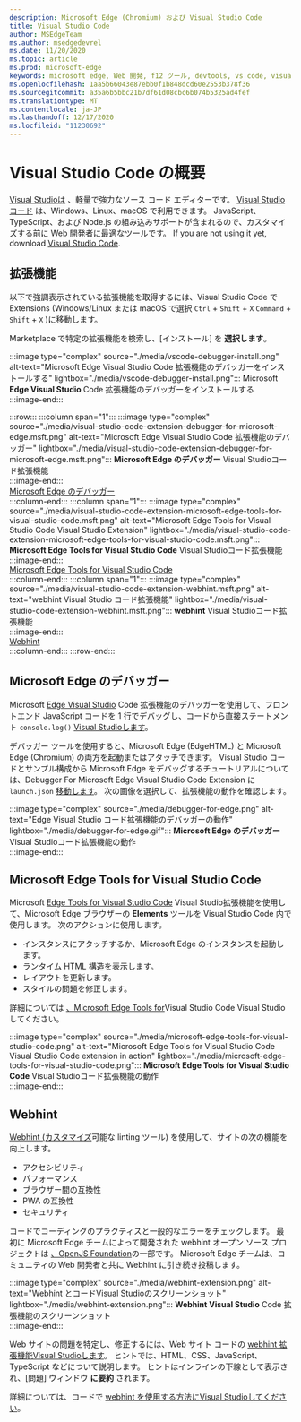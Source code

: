 ```yaml
---
description: Microsoft Edge (Chromium) および Visual Studio Code
title: Visual Studio Code
author: MSEdgeTeam
ms.author: msedgedevrel
ms.date: 11/20/2020
ms.topic: article
ms.prod: microsoft-edge
keywords: microsoft edge, Web 開発, f12 ツール, devtools, vs code, visual studio code, debugger, webhint
ms.openlocfilehash: 1aa5b66043e87ebb0f1b848dcd60e2553b378f36
ms.sourcegitcommit: a35a6b5bbc21b7df61d08cbc6b074b5325ad4fef
ms.translationtype: MT
ms.contentlocale: ja-JP
ms.lasthandoff: 12/17/2020
ms.locfileid: "11230692"
---
```

# Visual Studio Code の概要  

[Visual Studioは][VisualStudioCodeDocs] 、軽量で強力なソース コード エディターです。  [Visual Studioコード][VisualStudioCodeDocs] は、Windows、Linux、macOS で利用できます。  JavaScript、TypeScript、および Node.js の組み込みサポートが含まれるので、カスタマイズする前に Web 開発者に最適なツールです。  If you are not using it yet, download [Visual Studio Code][VisualstudioCode].  

## 拡張機能  

<!--todo: We want to put something like the tiles for extensions Visual Studio Code uses on this page https://code.visualstudio.com/Docs#top-extensions but I don't think this is a markdown page.  I think it's a web page.  I couldn't find anything in https://github.com/Microsoft/vscode-docs that looks like this page. In the meantime, here's what I've come up with: -->  

以下で強調表示されている拡張機能を取得するには、Visual Studio Code で Extensions \(Windows/Linux または macOS で選択 `Ctrl` + `Shift` + `X` `Command` + `Shift` + `X` )に移動します。  

Marketplace で特定の拡張機能を検索し、[インストール] を **選択します**。  

:::image type="complex" source="./media/vscode-debugger-install.png" alt-text="Microsoft Edge Visual Studio Code 拡張機能のデバッガーをインストールする" lightbox="./media/vscode-debugger-install.png":::
   Microsoft **Edge Visual Studio** Code 拡張機能のデバッガーをインストールする  
:::image-end:::  

:::row:::
   :::column span="1":::
      :::image type="complex" source="./media/visual-studio-code-extension-debugger-for-microsoft-edge.msft.png" alt-text="Microsoft Edge Visual Studio Code 拡張機能のデバッガー" lightbox="./media/visual-studio-code-extension-debugger-for-microsoft-edge.msft.png":::
         **Microsoft Edge のデバッガー** Visual Studioコード拡張機能  
      :::image-end:::  
      [Microsoft Edge のデバッガー](#debugger-for-microsoft-edge)  
   :::column-end:::
   :::column span="1":::
      :::image type="complex" source="./media/visual-studio-code-extension-microsoft-edge-tools-for-visual-studio-code.msft.png" alt-text="Microsoft Edge Tools for Visual Studio Code Visual Studio Extension" lightbox="./media/visual-studio-code-extension-microsoft-edge-tools-for-visual-studio-code.msft.png":::
         **Microsoft Edge Tools for Visual Studio Code** Visual Studioコード拡張機能  
      :::image-end:::  
      [Microsoft Edge Tools for Visual Studio Code](#microsoft-edge-tools-for-visual-studio-code)  
   :::column-end:::
   :::column span="1":::
      :::image type="complex" source="./media/visual-studio-code-extension-webhint.msft.png" alt-text="webhint Visual Studio コード拡張機能" lightbox="./media/visual-studio-code-extension-webhint.msft.png":::
         **webhint** Visual Studioコード拡張機能  
      :::image-end:::  
      [Webhint](#webhint)  
   :::column-end:::
:::row-end:::  

## Microsoft Edge のデバッガー  

Microsoft [Edge Visual Studio][VisualstudioMarketplaceDebuggerMicrosoftEdge] Code 拡張機能のデバッガーを使用して、フロントエンド JavaScript コードを 1 行でデバッグし、コードから直接ステートメント `console.log()` [Visual Studioします][VisualstudioCode]。  
      
デバッガー ツールを使用すると、Microsoft Edge \(EdgeHTML\) と Microsoft Edge \(Chromium\) の両方を起動またはアタッチできます。  Visual Studio コードとサンプル構成から Microsoft Edge をデバッグするチュートリアルについては、Debugger For Microsoft Edge Visual Studio Code Extension に `launch.json` [移動します][VisualStudioCodeDebuggerEdge]。  次の画像を選択して、拡張機能の動作を確認します。  

:::image type="complex" source="./media/debugger-for-edge.png" alt-text="Edge Visual Studio コード拡張機能のデバッガーの動作" lightbox="./media/debugger-for-edge.gif":::
   **Microsoft Edge のデバッガー** Visual Studioコード拡張機能の動作  
:::image-end:::  

## Microsoft Edge Tools for Visual Studio Code

Microsoft [Edge Tools for Visual Studio Code][VisualstudioMarketplaceMicrosoftEdgeToolsVisualStudioCode] Visual Studio拡張機能を使用して、Microsoft Edge ブラウザーの **Elements** ツールを Visual Studio Code 内で使用します。  次のアクションに使用します。  

*   インスタンスにアタッチするか、Microsoft Edge のインスタンスを起動します。  
*   ランタイム HTML 構造を表示します。  
*   レイアウトを更新します。  
*   スタイルの問題を修正します。  
    
詳細については [、Microsoft Edge Tools for][VisualStudioCodeMicrosoftEdgeDevtoolsExtension]Visual Studio Code Visual Studio してください。  <!--  Choose the following image to see the extension in action.  -->  
      
:::image type="complex" source="./media/microsoft-edge-tools-for-visual-studio-code.png" alt-text="Microsoft Edge Tools for Visual Studio Code Visual Studio Code extension in action" lightbox="./media/microsoft-edge-tools-for-visual-studio-code.png":::
   **Microsoft Edge Tools for Visual Studio Code** Visual Studioコード拡張機能の動作  
:::image-end:::  

## Webhint  
      
[Webhint (カスタマイズ][WebhintMain]可能な linting ツール) を使用して、サイトの次の機能を向上します。  

*   アクセシビリティ
*   パフォーマンス
*   ブラウザー間の互換性
*   PWA の互換性
*   セキュリティ

コードでコーディングのプラクティスと一般的なエラーをチェックします。 最初に Microsoft Edge チームによって開発された webhint オープン ソース プロジェクトは [、OpenJS Foundation][OpenjsFoundation]の一部です。  Microsoft Edge チームは、コミュニティの Web 開発者と共に Webhint に引き続き投稿します。  <!--  Choose the following image to see the extension in action.  -->  
      
:::image type="complex" source="./media/webhint-extension.png" alt-text="Webhint とコードVisual Studioのスクリーンショット" lightbox="./media/webhint-extension.png":::
   **Webhint Visual Studio** Code 拡張機能のスクリーンショット  
:::image-end:::  
      
Web サイトの問題を特定し、修正するには、Web サイト コードの [webhint 拡張機能Visual Studioします][VisualstudioMarketplaceWebhint]。  ヒントでは、HTML、CSS、JavaScript、TypeScript などについて説明します。  ヒントはインラインの下線として表示され、[問題] ウィンドウ **に要約** されます。  
      
詳細については、コードで [webhint を使用する方法にVisual Studioしてください][VisualStudioCodeWebhint]。  

<!--links -->  

[VisualStudioCodeDebuggerEdge]: ./debugger-for-edge.md "Microsoft Edge Visual Studio コード拡張機能のデバッガー |Microsoft Docs"  
[VisualStudioCodeMicrosoftEdgeDevtoolsExtension]: ./microsoft-edge-devtools-extension.md "Microsoft Edge DevTools for Visual Studio Code extension |Microsoft Docs"  
[VisualStudioCodeWebhint]: ./webhint.md "Webhint Visual Studio コード拡張 |Microsoft Docs"  

[VisualstudioCode]: https://code.visualstudio.com "Visual Studio コード"  
[VisualStudioCodeDocs]: https://code.visualstudio.com/Docs "ドキュメント |Visual Studio コード"   

[VisualstudioMarketplaceDebuggerMicrosoftEdge]: https://marketplace.visualstudio.com/items?itemName=msjsdiag.debugger-for-edge "Microsoft Edge のデバッガー |Visual Studio Marketplace"  
[VisualstudioMarketplaceMicrosoftEdgeToolsVisualStudioCode]: https://marketplace.visualstudio.com/items?itemName=ms-edgedevtools.vscode-edge-devtools "Microsoft Edge Tools for Visual Studio Code |Visual Studio Marketplace"  

[VisualstudioMarketplaceWebhint]: https://marketplace.visualstudio.com/items?itemName=webhint.vscode-webhint "webhint |Visual Studio Marketplace"  

[WebhintMain]:  https://webhint.io "webhint"  
[OpenjsFoundation]:  https://openjsf.org "OpenJS Foundation"  
